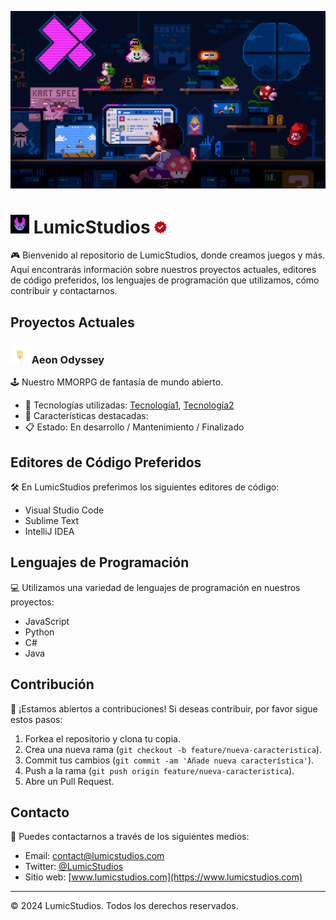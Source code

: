[![Banner de LumicStudios](/Recursos/lumic-banner.gif)](https://www.lumicstudios.com)

# <img src="/Recursos/lumic-logo.png" width="30"> LumicStudios <img src="/Recursos/red-check.png" width="20">

🎮 Bienvenido al repositorio de LumicStudios, donde creamos juegos y más. Aquí encontrarás información sobre nuestros proyectos actuales, editores de código preferidos, los lenguajes de programación que utilizamos, cómo contribuir y contactarnos. 

## Proyectos Actuales

### <img src="/Recursos/aeon-logo.png" width="30"> Aeon Odyssey 
🕹️ Nuestro MMORPG de fantasía de mundo abierto.

- 🔧 Tecnologías utilizadas: [Tecnología1](https://enlace1.com), [Tecnología2](https://enlace2.com)
- 🌟 Características destacadas: 
- 📋 Estado: En desarrollo / Mantenimiento / Finalizado

## Editores de Código Preferidos

🛠️ En LumicStudios preferimos los siguientes editores de código:

- Visual Studio Code
- Sublime Text
- IntelliJ IDEA

## Lenguajes de Programación

💻 Utilizamos una variedad de lenguajes de programación en nuestros proyectos:

- JavaScript
- Python
- C#
- Java

## Contribución

🚀 ¡Estamos abiertos a contribuciones! Si deseas contribuir, por favor sigue estos pasos:

1. Forkea el repositorio y clona tu copia.
2. Crea una nueva rama (`git checkout -b feature/nueva-caracteristica`).
3. Commit tus cambios (`git commit -am 'Añade nueva característica'`).
4. Push a la rama (`git push origin feature/nueva-caracteristica`).
5. Abre un Pull Request.

## Contacto

📧 Puedes contactarnos a través de los siguientes medios:

- Email: contact@lumicstudios.com
- Twitter: [@LumicStudios](https://twitter.com/LumicStudios)
- Sitio web: [www.lumicstudios.com](https://www.lumicstudios.com)

---

© 2024 LumicStudios. Todos los derechos reservados. 
